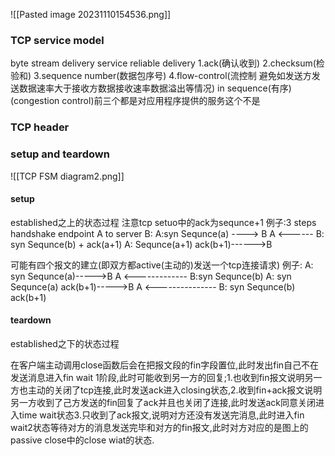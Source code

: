 

![[Pasted image 20231110154536.png]]
### TCP service model

byte stream delivery service
reliable delivery
    1.ack(确认收到)
    2.checksum(检验和)
    3.sequence number(数据包序号)
    4.flow-control(流控制 避免如发送方发送数据速率大于接收方数据接收速率数据溢出等情况)
in sequence(有序)
(congestion control)前三个都是对应用程序提供的服务这个不是






### TCP header







### setup and teardown
![[TCP FSM diagram2.png]]
#### setup
established之上的状态过程
注意tcp setuo中的ack为sequnce+1
例子:3 steps handshake
endpoint A to server B:
A:syn Sequnce(a)  ---->   B
A   <------ B: syn Sequnce(b) + ack(a+1)
A:  Sequnce(a+1) ack(b+1)------>B

可能有四个报文的建立(即双方都active(主动的)发送一个tcp连接请求)
例子:
A: syn Sequnce(a)----->B
A  <------------- B:syn Sequnce(b)
A: syn Sequnce(a) ack(b+1)----->B
A <--------------- B: syn Sequnce(b) ack(b+1)


#### teardown
established之下的状态过程

在客户端主动调用close函数后会在把报文段的fin字段置位,此时发出fin自己不在发送消息进入fin wait 1阶段,此时可能收到另一方的回复;1.也收到fin报文说明另一方也主动的关闭了tcp连接,此时发送ack进入closing状态,2.收到fin+ack报文说明另一方收到了己方发送的fin回复了ack并且也关闭了连接,此时发送ack同意关闭进入time wait状态3.只收到了ack报文,说明对方还没有发送完消息,此时进入fin wait2状态等待对方的消息发送完毕和对方的fin报文,此时对方对应的是图上的passive close中的close wiat的状态.